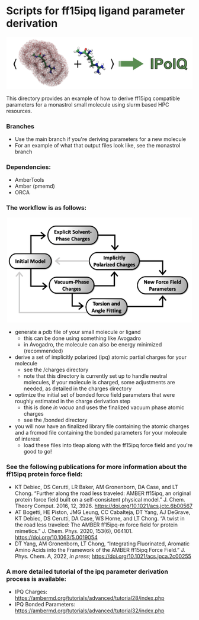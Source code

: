 # Scripts for ff15ipq ligand parameter derivation

<p align="center">
    <img src="docs/ipq.png" alt="ipq" width="600">
</p>

This directory provides an example of how to derive ff15ipq compatible parameters for a monastrol small molecule using slurm based HPC resources.

### Branches
* Use the main branch if you're deriving parameters for a new molecule
* For an example of what that output files look like, see the monastrol branch

### Dependencies:
* AmberTools
* Amber (pmemd)
* ORCA

### The workflow is as follows:

<p align="center">
    <img src="docs/ipq_workflow.png" alt="ipq workflow" width="500">
</p>

* generate a pdb file of your small molecule or ligand
    * this can be done using something like Avogadro
    * in Avogadro, the molecule can also be energy minimized (recommended)
* derive a set of implicitly polarized (ipq) atomic partial charges for your molecule
    * see the /charges directory
    * note that this directory is currently set up to handle neutral molecules, if your molecule is charged, some adjustments are needed, as detailed in the charges directory
* optimize the initial set of bonded force field parameters that were roughly estimated in the charge derivation step
    * this is done *in vacuo* and uses the finalized vacuum phase atomic charges
    * see the /bonded directory
* you will now have an finalized library file containing the atomic charges and a frcmod file containing the bonded parameters for your molecule of interest
    * load these files into tleap along with the ff15ipq force field and you're good to go! 

### See the following publications for more information about the ff15ipq protein force field:
* KT Debiec, DS Cerutti, LR Baker, AM Gronenborn, DA Case, and LT Chong. “Further along the road less traveled: AMBER ff15ipq, an original protein force field built on a self-consistent physical model.” J. Chem. Theory Comput. 2016, 12, 3926. https://doi.org/10.1021/acs.jctc.6b00567
* AT Bogetti, HE Piston, JMG Leung, CC Cabalteja, DT Yang, AJ DeGrave, KT Debiec, DS Cerutti, DA Case, WS Horne, and LT Chong. “A twist in the road less traveled: The AMBER ff15ipq-m force field for protein mimetics.” J. Chem. Phys. 2020, 153(6), 064101. https://doi.org/10.1063/5.0019054
* DT Yang, AM Gronenborn, LT Chong, “Integrating Fluorinated, Aromatic Amino Acids into the Framework of the AMBER ff15ipq Force Field.” J. Phys. Chem. A,  2022, *in press*; https://doi.org/10.1021/acs.jpca.2c00255

### A more detailed tutorial of the ipq parameter derivation process is available:
* IPQ Charges: https://ambermd.org/tutorials/advanced/tutorial28/index.php
* IPQ Bonded Parameters: https://ambermd.org/tutorials/advanced/tutorial32/index.php
